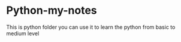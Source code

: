 # Python-my-notes
This is python folder you can use it to learn the python from basic to medium level
